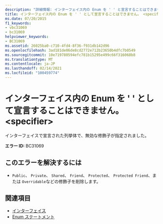 ```yaml
---
description: "詳細情報: インターフェイス内の Enum を ' ' と宣言することはできません。 <specifier>"
title: インターフェイス内の Enum を ' ' として宣言することはできません。 <specifier>
ms.date: 07/20/2015
f1_keywords:
- vbc31069
- bc31069
helpviewer_keywords:
- BC31069
ms.assetid: 26025ba0-c710-4fd4-8f36-f931db142d96
ms.openlocfilehash: 3ad181de06de8cd2772e712b23650b4dfc7b0549
ms.sourcegitcommit: 10e719780594efc781b15295e499c66f316068b8
ms.translationtype: MT
ms.contentlocale: ja-JP
ms.lasthandoff: 02/14/2021
ms.locfileid: "100459774"
---
```

# <a name="enum-in-an-interface-cannot-be-declared-specifier"></a>インターフェイス内の Enum を ' ' として宣言することはできません。 \<specifier>

インターフェイスで宣言された列挙体で、無効な修飾子が指定されました。  
  
 **エラー ID:** BC31069  
  
## <a name="to-correct-this-error"></a>このエラーを解決するには  
  
- `Public`、 `Private`、 `Shared`、 `Friend`、 `Protected`、 `Protected Friend`、または `Overridable`などの修飾子を削除します。  
  
## <a name="see-also"></a>関連項目

- [インターフェイス](../programming-guide/language-features/interfaces/index.md)
- [Enum ステートメント](../language-reference/statements/enum-statement.md)
